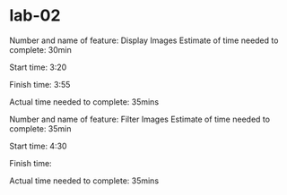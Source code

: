 # lab-02
Number and name of feature: Display Images
Estimate of time needed to complete: 30min

Start time: 3:20

Finish time: 3:55

Actual time needed to complete: 35mins

Number and name of feature: Filter Images
Estimate of time needed to complete: 35min

Start time: 4:30

Finish time: 

Actual time needed to complete: 35mins